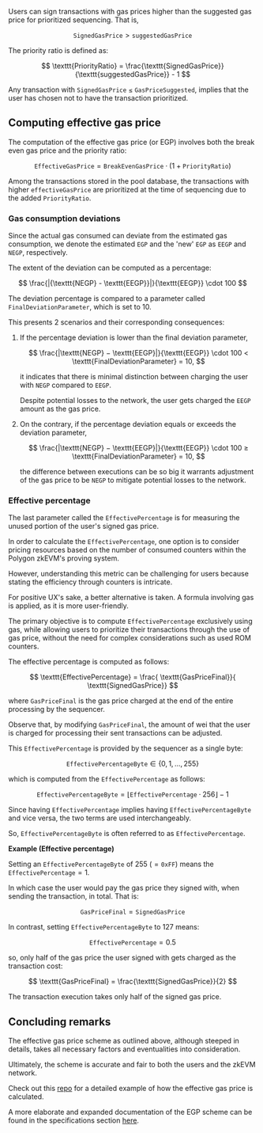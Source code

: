 Users can sign transactions with gas prices higher than the suggested gas price for prioritized sequencing. That is,

$$
\texttt{SignedGasPrice} > \texttt{suggestedGasPrice}
$$

The priority ratio is defined as:

$$
\texttt{PriorityRatio} = \frac{\texttt{SignedGasPrice}}{\texttt{suggestedGasPrice}} - 1
$$

Any transaction with $\mathtt{SignedGasPrice \leq GasPriceSuggested}$, implies that the user has chosen not to have the transaction prioritized.

## Computing effective gas price

The computation of the effective gas price (or EGP) involves both the break even gas price and the priority ratio: 

$$
\texttt{EffectiveGasPrice} = \texttt{BreakEvenGasPrice} \cdot \big(1 + \texttt{PriorityRatio}\big)
$$

Among the transactions stored in the pool database, the transactions with higher $\texttt{effectiveGasPrice}$ are prioritized at the time of sequencing due to the added $\texttt{PriorityRatio}$.

### Gas consumption deviations

Since the actual gas consumed can deviate from the estimated gas consumption, we denote the estimated $\texttt{EGP}$ and the 'new' $\texttt{EGP}$ as $\texttt{EEGP}$ and $\texttt{NEGP}$, respectively.

The extent of the deviation can be computed as a percentage:

$$
\frac{|{\texttt{NEGP} - \texttt{EEGP}}|}{\texttt{EEGP}} \cdot 100
$$

The deviation percentage is compared to a parameter called $\texttt{FinalDeviationParameter}$, which is set to $10$.

This presents 2 scenarios and their corresponding consequences:

1. If the percentage deviation is lower than the final deviation parameter,
   
   $$
   \frac{|\texttt{NEGP} − \texttt{EEGP}|}{\texttt{EEGP}} \cdot 100 < \texttt{FinalDeviationParameter} = 10,
   $$
   
   it indicates that there is minimal distinction between charging the user with $\texttt{NEGP}$ compared to $\texttt{EEGP}$.
   
   Despite potential losses to the network, the user gets charged the $\texttt{EEGP}$ amount as the gas price. 

2. On the contrary, if the percentage deviation equals or exceeds the deviation parameter,
   
   $$
   \frac{|\texttt{NEGP} − \texttt{EEGP}|}{\texttt{EEGP}} \cdot 100 ≥ \texttt{FinalDeviationParameter}  = 10,
   $$
   
   the difference between executions can be so big it warrants adjustment of the gas price to be $\texttt{NEGP}$ to mitigate potential losses to the network.
   
### Effective percentage

The last parameter called the $\texttt{EffectivePercentage}$ is for measuring the unused portion of the user's signed gas price. 

In order to calculate the $\texttt{EffectivePercentage}$, one option is to consider pricing resources based on the number of consumed counters within the Polygon zkEVM's proving system.

However, understanding this metric can be challenging for users because stating the efficiency through counters is intricate.

For positive UX's sake, a better alternative is taken. A formula involving gas is applied, as it is more user-friendly.

The primary objective is to compute $\texttt{EffectivePercentage}$ exclusively using gas, while allowing users to prioritize their transactions through the use of gas price, without the need for complex considerations such as used ROM counters.

The effective percentage is computed as follows:

$$
\texttt{EffectivePercentage} = \frac{ \texttt{GasPriceFinal}}{ \texttt{SignedGasPrice}}
$$

where $\texttt{GasPriceFinal}$ is the gas price charged at the end of the entire processing by the sequencer. 

Observe that, by modifying $\texttt{GasPriceFinal}$, the amount of wei that the user is charged for processing their sent transactions can be adjusted.

This $\texttt{EffectivePercentage}$ is provided by the sequencer as a single byte:

$$
\texttt{EffectivePercentageByte} \in \{ 0, 1, . . . , 255 \}
$$

which is computed from the $\texttt{EffectivePercentage}$ as follows:

$$
\texttt{EffectivePercentageByte} = \lfloor \texttt{EffectivePercentage} · 256 \rfloor − 1
$$

Since having $\texttt{EffectivePercentage}$ implies having $\texttt{EffectivePercentageByte}$ and vice versa, the two terms are used interchangeably. 

So, $\texttt{EffectivePercentageByte}$ is often referred to as $\texttt{EffectivePercentage}$.

**Example (Effective percentage)**

Setting an $\texttt{EffectivePercentageByte}$ of $255\ (= \texttt{0xFF})$ means the $\texttt{EffectivePercentage} = 1$. 

In which case the user would pay the gas price they signed with, when sending the transaction, in total. That is:

$$
\texttt{GasPriceFinal} = \texttt{SignedGasPrice}
$$

In contrast, setting $\texttt{EffectivePercentageByte}$ to $127$ means:

$$
\texttt{EffectivePercentage} = 0.5
$$

so, only half of the gas price the user signed with gets charged as the transaction cost:

$$
\texttt{GasPriceFinal} = \frac{\texttt{SignedGasPrice}}{2}
$$

The transaction execution takes only half of the signed gas price.

## Concluding remarks

The effective gas price scheme as outlined above, although steeped in details, takes all necessary factors and eventualities into consideration.

Ultimately, the scheme is accurate and fair to both the users and the zkEVM network.

Check out this [repo](https://github.com/0xPolygonHermez/zkevm-rom/issues/316) for a detailed example of how the effective gas price is calculated.

A more elaborate and expanded documentation of the EGP scheme can be found in the specifications section [here](../../spec/user-fees/index.md).
